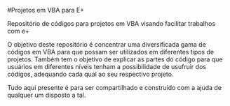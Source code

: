 #Projetos em VBA para E+

Repositório de códigos para projetos em VBA visando facilitar trabalhos com e+

O objetivo deste repositório é concentrar uma diversificada gama de códigos em VBA para que possam ser utilizados em diferentes tipos de projetos. Também tem o objetivo de explicar as partes do código para que usuários em diferentes níveis tenham a possibilidade de usufruir dos códigos, adequando cada qual ao seu respectivo projeto.

Tudo aqui presente é para ser compartilhado e construído com a ajuda de qualquer um disposto a tal.